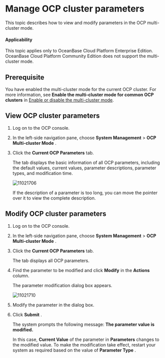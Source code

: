 Manage OCP cluster parameters
==================================================

This topic describes how to view and modify parameters in the OCP multi-cluster mode.

<main id="notice" type='notice'>
<h4>Applicability</h4>
<p>This topic applies only to OceanBase Cloud Platform Enterprise Edition. OceanBase Cloud Platform Community Edition does not support the multi-cluster mode. </p>
</main>

Prerequisite
---------------------------------

You have enabled the multi-cluster mode for the current OCP cluster. For more information, see **Enable the multi-cluster mode for common OCP clusters** in [Enable or disable the multi-cluster mode](../300.ocp-multi-cluster-mode/900.multi-cluster-mode-switch.md).

View OCP cluster parameters
------------------------------------------------

1. Log on to the OCP console.

2. In the left-side navigation pane, choose **System Management** \> **OCP Multi-cluster Mode** .

3. Click the **Current OCP Parameters** tab.

   The tab displays the basic information of all OCP parameters, including the default values, current values, parameter descriptions, parameter types, and modification time.

   ![11021706](https://help-static-aliyun-doc.aliyuncs.com/assets/img/en-US/7134306461/p346918.png)

   If the description of a parameter is too long, you can move the pointer over it to view the complete description.

Modify OCP cluster parameters
--------------------------------------------------

1. Log on to the OCP console.

2. In the left-side navigation pane, choose **System Management** \> **OCP Multi-cluster Mode** .

3. Click the **Current OCP Parameters** tab.

   The tab displays all OCP parameters.

4. Find the parameter to be modified and click **Modify** in the **Actions** column.

   The parameter modification dialog box appears.

   ![11021710](https://help-static-aliyun-doc.aliyuncs.com/assets/img/en-US/7134306461/p346922.png)

5. Modify the parameter in the dialog box.

6. Click **Submit** .

   The system prompts the following message: **The parameter value is modified.**

   In this case, **Current Value** of the parameter in **Parameters** changes to the modified value. To make the modification take effect, restart your system as required based on the value of **Parameter Type** .
